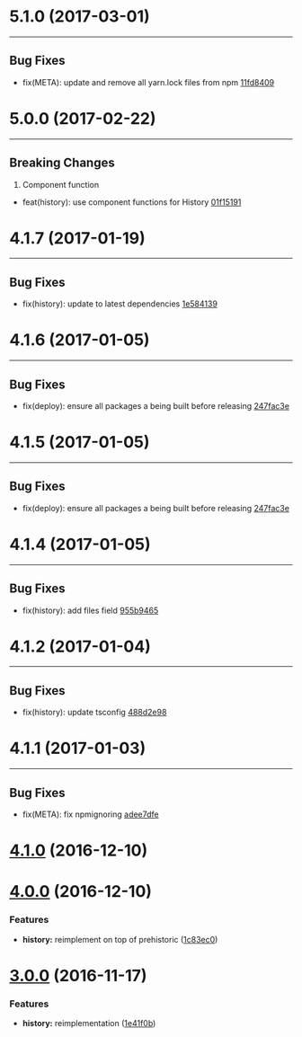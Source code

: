 # 5.1.0 (2017-03-01)
---

## Bug Fixes

- fix(META): update and remove all yarn.lock files from npm [11fd8409](https://github.com/motorcyclejs/history/commits/11fd8409244fc85df82d004f3f42f8f78f4b65c2)

# 5.0.0 (2017-02-22)
---

## Breaking Changes

1. Component function
  - feat(history): use component functions for History [01f15191](https://github.com/motorcyclejs/history/commits/01f151918e5daccc4437c2e6cc0aa27df7e6fa69)

# 4.1.7 (2017-01-19)
---

## Bug Fixes

- fix(history): update to latest dependencies [1e584139](https://github.com/motorcyclejs/history/commits/1e58413958e92bad5ce0e8fe727907214451fb64)

# 4.1.6 (2017-01-05)
---

## Bug Fixes

- fix(deploy): ensure all packages a being built before releasing [247fac3e](https://github.com/motorcyclejs/history/commits/247fac3ecbc1110343a0c48ee6c9fe1cad0b95d7)

# 4.1.5 (2017-01-05)
---

## Bug Fixes

- fix(deploy): ensure all packages a being built before releasing [247fac3e](https://github.com/motorcyclejs/history/commits/247fac3ecbc1110343a0c48ee6c9fe1cad0b95d7)

# 4.1.4 (2017-01-05)
---

## Bug Fixes

- fix(history): add files field [955b9465](https://github.com/motorcyclejs/history/commits/955b94656b7249fbacbc31a387c096f30a4f1cdc)

# 4.1.2 (2017-01-04)
---

## Bug Fixes

- fix(history): update tsconfig [488d2e98](https://github.com/motorcyclejs/history/commits/488d2e986ed01a9da5f293e316c17fb8eb727866)

# 4.1.1 (2017-01-03)
---

## Bug Fixes

- fix(META): fix npmignoring [adee7dfe](https://github.com/motorcyclejs/history/commits/adee7dfeaf56820919d290194dd2a575a1b2ff03)

<a name="4.1.0"></a>
# [4.1.0](https://github.com/motorcyclejs/history/compare/v4.0.0...v4.1.0) (2016-12-10)



<a name="4.0.0"></a>
# [4.0.0](https://github.com/motorcyclejs/history/compare/v3.0.0...v4.0.0) (2016-12-10)


### Features

* **history:** reimplement on top of prehistoric ([1c83ec0](https://github.com/motorcyclejs/history/commit/1c83ec0))



<a name="3.0.0"></a>
# [3.0.0](https://github.com/motorcyclejs/history/compare/1e41f0b...v3.0.0) (2016-11-17)


### Features

* **history:** reimplementation ([1e41f0b](https://github.com/motorcyclejs/history/commit/1e41f0b))


